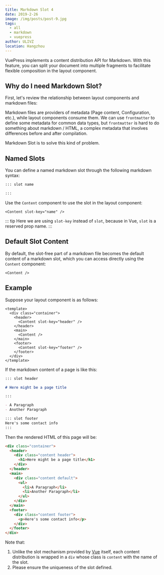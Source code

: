 ```yaml
---
title: Markdown Slot 4
date: 2019-2-26
image: /img/posts/post-9.jpg
tags:
  - all
  - markdown
  - vuepress
author: ULIVZ
location: Hangzhou
---
```


VuePress implements a content distribution API for Markdown. With this feature, you can split your document into multiple fragments to facilitate flexible composition in the layout component.

## Why do I need Markdown Slot?

First, let's review the relationship between layout components and markdown files:

<diagram-markdown-slot-relationship/>

Markdown files are providers of metadata (Page content, Configuration, etc.), while layout components consume them. We can use `frontmatter` to define some metadata for common data types, but `frontmatter` is hard to do something about markdown / HTML, a complex metadata that involves differences before and after compilation.

Markdown Slot is to solve this kind of problem.

## Named Slots

You can define a named markdown slot through the following markdown syntax:

```md
::: slot name

:::
```

Use the `Content` component to use the slot in the layout component:

```vue
<Content slot-key="name" />
```

::: tip
Here we are using `slot-key` instead of `slot`, because in Vue, `slot` is a reserved prop name.
:::

## Default Slot Content

By default, the slot-free part of a markdown file becomes the default content of a markdown slot, which you can access directly using the `Content` component:

```vue
<Content />
```

## Example

Suppose your layout component is as follows:

```vue
<template>
  <div class="container">
    <header>
      <Content slot-key="header" />
    </header>
    <main>
      <Content />
    </main>
    <footer>
      <Content slot-key="footer" />
    </footer>
  </div>
</template>
```

If the markdown content of a page is like this:

```md
::: slot header

# Here might be a page title

:::

- A Paragraph
- Another Paragraph

::: slot footer
Here's some contact info
:::
```

Then the rendered HTML of this page will be:

```html
<div class="container">
  <header>
    <div class="content header">
      <h1>Here might be a page title</h1>
    </div>
  </header>
  <main>
    <div class="content default">
      <ul>
        <li>A Paragraph</li>
        <li>Another Paragraph</li>
      </ul>
    </div>
  </main>
  <footer>
    <div class="content footer">
      <p>Here's some contact info</p>
    </div>
  </footer>
</div>
```

Note that:

1. Unlike the slot mechanism provided by [Vue](https://vuejs.org/v2/guide/components-slots.html) itself, each content distribution is wrapped in a `div` whose class is `content` with the name of the slot.
2. Please ensure the uniqueness of the slot defined.
